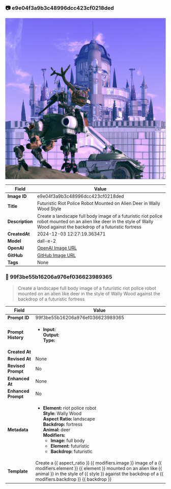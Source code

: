 

### 📷 e9e04f3a9b3c48996dcc423cf0218ded 


![data.id](./e9e04f3a9b3c48996dcc423cf0218ded.jpg)


| Field          | Value                                                                                                                     |
|----------------|---------------------------------------------------------------------------------------------------------------------------|
| **Image ID**             | e9e04f3a9b3c48996dcc423cf0218ded                                                                                                             |
| **Title**           | Futuristic Riot Police Robot Mounted on Alien Deer in Wally Wood Style                                                                                                       |
| **Description**           | Create a landscape full body image of a futuristic riot police robot mounted on an alien like deer in the style of Wally Wood against the backdrop of a futuristic fortress                                                                                                       |
| **CreatedAt**        | 2024-12-03 12:27:19.363471                                                                                                        |
| **Model**        | dall-e-2                                                                                                        |
| **OpenAI**         | [OpenAI Image URL](https://oaidalleapiprodscus.blob.core.windows.net/private/org-TZj0gKpq3CiXdXNznVOkBYav/user-t5KW5S6yYiCS0u4yDWasqnEP/img-fZCSHrmntflMXFoMoUnRXVwn.png?st=2024-12-03T11%3A27%3A13Z&se=2024-12-03T13%3A27%3A13Z&sp=r&sv=2024-08-04&sr=b&rscd=inline&rsct=image/png&skoid=d505667d-d6c1-4a0a-bac7-5c84a87759f8&sktid=a48cca56-e6da-484e-a814-9c849652bcb3&skt=2024-12-03T00%3A48%3A06Z&ske=2024-12-04T00%3A48%3A06Z&sks=b&skv=2024-08-04&sig=7vcxg825v2zk4sNlpMQnxOZIPekVCwVU9AmjEx/VUmU%3D)                                                                                |
| **GitHub**         | [GitHub Image URL](https://github.com/Caneta-Silva/cyber-tomorrow/blob/main/images/e9e04f3a9b3c48996dcc423cf0218ded/e9e04f3a9b3c48996dcc423cf0218ded.jpg?raw=true)                                                                                |
| **Tags**       | None                                                                                                                   |

### 📜 99f3be55b16206a976ef036623989365

> Create a landscape full body image of a futuristic riot police robot mounted on an alien like deer in the style of Wally Wood against the backdrop of a futuristic fortress

| Field          | Value                                                                                                                                                                      |
|----------------|----------------------------------------------------------------------------------------------------------------------------------------------------------------------------|
| **Prompt ID**  | 99f3be55b16206a976ef036623989365                                                                                                                                                            |
| **Prompt History** | <ul><li>**Input:**  <br> **Output:**  <br> **Type:** </li></ul> |
| **Created At** |                                                                                                                                                    |
| **Revised At** | None                                                                                                                                                   |
| **Revised Prompt** | No                                                                                                                                                                      |
| **Enhanced At** | None                                                                                                                                                  |
| **Enhanced Prompt** | No                                                                                                                                                                    |
| **Metadata**   | <ul><li>**Element:** riot police robot <br> **Style:** Wally Wood <br> **Aspect Ratio:** landscape <br> **Backdrop:** fortress <br> **Animal:** deer <br> **Modifiers:**<ul><li>**Image:** full body</li><li>**Element:** futuristic</li><li>**Backdrop:** futuristic</li></ul></li></ul> |
| **Template**   | Create a {{ aspect_ratio }} {{ modifiers.image }} image of a {{ modifiers.element }} {{ element }} mounted on an alien like {{ animal }} in the style of {{ style }} against the backdrop of a {{ modifiers.backdrop }} {{ backdrop }}                                                                                                                                           |


